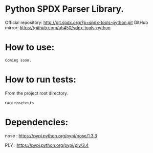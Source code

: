 Python SPDX Parser Library.
===========================

Official repository: http://git.spdx.org/?p=spdx-tools-python.git
GitHub mirror: https://github.com/ah450/sdpx-tools-python


How to use:
===========
    Coming soon.

How to run tests:
=================
From the project root directory.

run: `nosetests` 

Dependencies:
=============
nose : https://pypi.python.org/pypi/nose/1.3.3

PLY : https://pypi.python.org/pypi/ply/3.4
